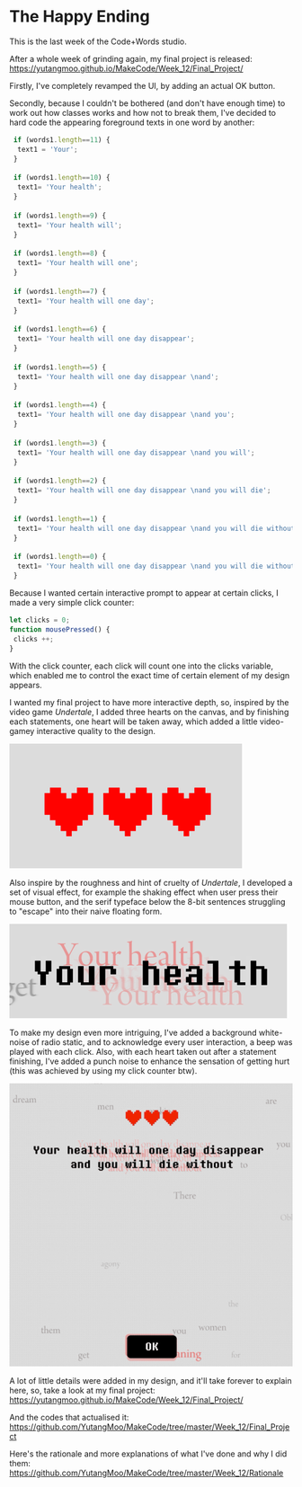 # The Happy Ending

This is the last week of the Code+Words studio. 

After a whole week of grinding again, my final project is released:
https://yutangmoo.github.io/MakeCode/Week_12/Final_Project/

Firstly, I've completely revamped the UI, by adding an actual OK button.

Secondly, because I couldn't be bothered (and don't have enough time) to work out how classes works and how not to break them, I've decided to hard code the appearing foreground texts in one word by another:

```javascript
 if (words1.length==11) {
  text1 = 'Your';
 }

 if (words1.length==10) {
  text1= 'Your health';
 }

 if (words1.length==9) {
  text1= 'Your health will';
 }

 if (words1.length==8) {
  text1= 'Your health will one';
 }

 if (words1.length==7) {
  text1= 'Your health will one day';
 }

 if (words1.length==6) {
  text1= 'Your health will one day disappear';
 }

 if (words1.length==5) {
  text1= 'Your health will one day disappear \nand';
 }

 if (words1.length==4) {
  text1= 'Your health will one day disappear \nand you';
 }

 if (words1.length==3) {
  text1= 'Your health will one day disappear \nand you will';
 }

 if (words1.length==2) {
  text1= 'Your health will one day disappear \nand you will die';
 }

 if (words1.length==1) {
  text1= 'Your health will one day disappear \nand you will die without';
 }

 if (words1.length==0) {
  text1= 'Your health will one day disappear \nand you will die without meaning.';
 }
```

Because I wanted certain interactive prompt to appear at certain clicks, I made a very simple click counter:

```javascript
let clicks = 0;
function mousePressed() {
 clicks ++;
}
```

With the click counter, each click will count one into the clicks variable, which enabled me to control the exact time of certain element of my design appears.

I wanted my final project to have more interactive depth, so, inspired by the video game *Undertale*, I added three hearts on the canvas, and by finishing each statements, one heart will be taken away, which added a little video-gamey interactive quality to the design.

![1](https://github.com/YutangMoo/MakeCode/blob/master/Week_12/Images/1.png?raw=true)

Also inspire by the roughness and hint of cruelty of *Undertale*, I developed a set of visual effect, for example the shaking effect when user press their mouse button, and the serif typeface below the 8-bit sentences struggling to "escape" into their naive floating form.

![2](https://github.com/YutangMoo/MakeCode/blob/master/Week_12/Images/2.png?raw=true)

To make my design even more intriguing, I've added a background white-noise of radio static, and to acknowledge every user interaction, a beep was played with each click. Also, with each heart taken out after  a statement finishing, I've added a punch noise to enhance the sensation of getting hurt (this was achieved by using my click counter btw).

![3](https://github.com/YutangMoo/MakeCode/blob/master/Week_12/Images/3.gif?raw=true)

A lot of little details were added in my design, and it'll take forever to explain here, so, take a look at my final project:
https://yutangmoo.github.io/MakeCode/Week_12/Final_Project/

And the codes that actualised it:
https://github.com/YutangMoo/MakeCode/tree/master/Week_12/Final_Project

Here's the rationale and more explanations of what I've done and why I did them:
https://github.com/YutangMoo/MakeCode/tree/master/Week_12/Rationale
